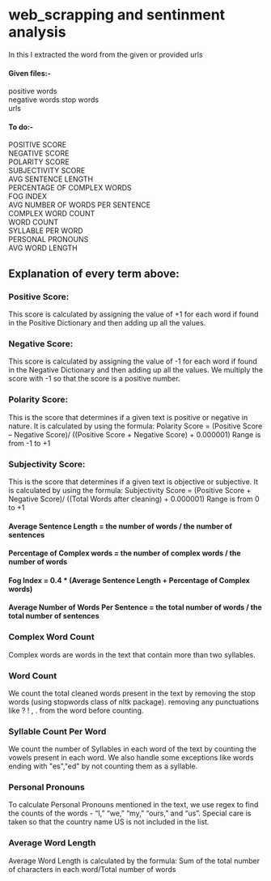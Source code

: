 # web_scrapping and sentinment analysis 
In this I extracted the word from the given or provided urls  
#### Given files:-
positive words  
negative words
stop words  
urls  

#### To do:-  
POSITIVE SCORE  
NEGATIVE SCORE  
POLARITY SCORE   
SUBJECTIVITY SCORE  
AVG SENTENCE LENGTH  
PERCENTAGE OF COMPLEX WORDS  
FOG INDEX  
AVG NUMBER OF WORDS PER SENTENCE  
COMPLEX WORD COUNT  
WORD COUNT  
SYLLABLE PER WORD  
PERSONAL PRONOUNS  
AVG WORD LENGTH  

## Explanation of every term above:  
### Positive Score:
This score is calculated by assigning the value of +1 for each word if found in the Positive Dictionary and then adding up all the values.  
### Negative Score:
This score is calculated by assigning the value of -1 for each word if found in the Negative Dictionary and then adding up all the values. We multiply the score with -1 so that the score is a positive number.  
### Polarity Score: 
This is the score that determines if a given text is positive or negative in nature. It is calculated by using the formula: 
Polarity Score = (Positive Score – Negative Score)/ ((Positive Score + Negative Score) + 0.000001)
Range is from -1 to +1  
### Subjectivity Score:
This is the score that determines if a given text is objective or subjective. It is calculated by using the formula: 
Subjectivity Score = (Positive Score + Negative Score)/ ((Total Words after cleaning) + 0.000001)
Range is from 0 to +1  
#### Average Sentence Length = the number of words / the number of sentences   
#### Percentage of Complex words = the number of complex words / the number of words   
#### Fog Index = 0.4 * (Average Sentence Length + Percentage of Complex words)  
#### Average Number of Words Per Sentence = the total number of words / the total number of sentences  
### Complex Word Count
Complex words are words in the text that contain more than two syllables.

### Word Count  
We count the total cleaned words present in the text by 
removing the stop words (using stopwords class of nltk package).
removing any punctuations like ? ! , . from the word before counting.

### Syllable Count Per Word  
We count the number of Syllables in each word of the text by counting the vowels present in each word. We also handle some exceptions like words ending with "es","ed" by not counting them as a syllable.

### Personal Pronouns  
To calculate Personal Pronouns mentioned in the text, we use regex to find the counts of the words - “I,” “we,” “my,” “ours,” and “us”. Special care is taken so that the country name US is not included in the list.

### Average Word Length  
Average Word Length is calculated by the formula:
Sum of the total number of characters in each word/Total number of words



